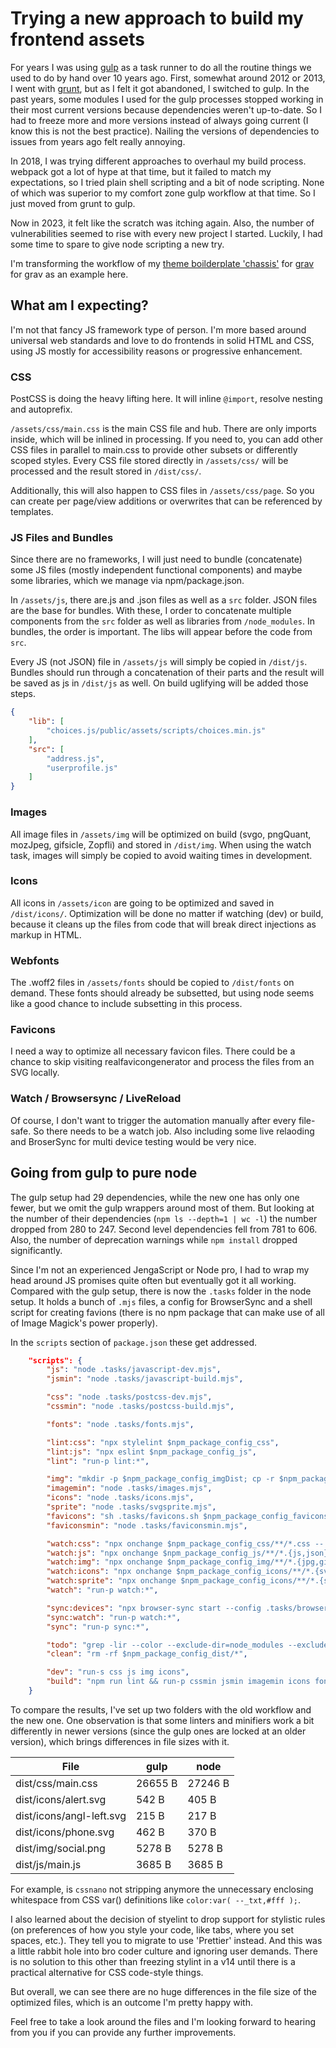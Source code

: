 # Trying a new approach to build my frontend assets

For years I was using [gulp](https://gulpjs.com/) as a task runner to do all the routine things we used to do by hand over 10 years ago. First, somewhat around 2012 or 2013, I went with [grunt](https://gruntjs.com/), but as I felt it got abandoned, I switched to gulp. In the past years, some modules I used for the gulp processes stopped working in their most current versions because dependencies weren't up-to-date. So I had to freeze more and more versions instead of always going current (I know this is not the best practice). Nailing the versions of dependencies to issues from years ago felt really annoying.

In 2018, I was trying different approaches to overhaul my build process. webpack got a lot of hype at that time, but it failed to match my expectations, so I tried plain shell scripting and a bit of node scripting. None of which was superior to my comfort zone gulp workflow at that time. So I just moved from grunt to gulp.

Now in 2023, it felt like the scratch was itching again. Also, the number of vulnerabilities seemed to rise with every new project I started. Luckily, I had some time to spare to give node scripting a new try.

I'm transforming the workflow of my [theme boilderplate 'chassis'](https://github.com/bitstarr/grav-theme-chassis) for [grav](getgrav.org/) for grav as an example here.

## What am I expecting?

I'm not that fancy JS framework type of person. I'm more based around universal web standards and love to do frontends in solid HTML and CSS, using JS mostly for accessibility reasons or progressive enhancement.

### CSS 

PostCSS is doing the heavy lifting here. It will inline `@import`, resolve nesting and autoprefix.

`/assets/css/main.css` is the main CSS file and hub. There are only imports inside, which will be inlined in processing. If you need to, you can add other CSS files in parallel to main.css to provide other subsets or differently scoped styles. Every CSS file stored directly in `/assets/css/` will be processed and the result stored in `/dist/css/`.

Additionally, this will also happen to CSS files in `/assets/css/page`. So you can create per page/view additions or overwrites that can be referenced by templates.

### JS Files and Bundles

Since there are no frameworks, I will just need to bundle (concatenate) some JS files (mostly independent functional components) and maybe some libraries, which we manage via npm/package.json.

In `/assets/js`, there are.js and .json files as well as a `src` folder. JSON files are the base for bundles. With these, I order to concatenate multiple components from the `src` folder as well as libraries from `/node_modules`. In bundles, the order is important. The libs will appear before the code from `src`.

Every JS (not JSON) file in `/assets/js` will simply be copied in `/dist/js`. Bundles should run through a concatenation of their parts and the result will be saved as js in `/dist/js` as well. On build uglifying will be added those steps.

````json
{
    "lib": [
        "choices.js/public/assets/scripts/choices.min.js"
    ],
    "src": [
        "address.js",
        "userprofile.js"
    ]
}
````

### Images

All image files in `/assets/img` will be optimized on build (svgo, pngQuant, mozJpeg, gifsicle, Zopfli) and stored in `/dist/img`. When using the watch task, images will simply be copied to avoid waiting times in development.

### Icons

All icons in `/assets/icon` are going to be optimized and saved in `/dist/icons/`. Optimization will be done no matter if watching (dev) or build, because it cleans up the files from code that will break direct injections as markup in HTML.


### Webfonts

The .woff2 files in `/assets/fonts` should be copied to `/dist/fonts` on demand. These fonts should already be subsetted, but using node seems like a good chance to include subsetting in this process.

### Favicons

I need a way to optimize all necessary favicon files. There could be a chance to skip visiting realfavicongenerator and process the files from an SVG locally.

### Watch / Browsersync / LiveReload

Of course, I don't want to trigger the automation manually after every file-safe. So there needs to be a watch job. Also including some live relaoding and BroserSync for multi device testing would be very nice.

## Going from gulp to pure node

The gulp setup had 29 dependencies, while the new one has only one fewer, but we omit the gulp wrappers around most of them. But looking at the number of their dependencies (`npm ls --depth=1 | wc -l`) the number dropped from 280 to 247. Second level dependencies fell from 781 to 606. Also, the number of deprecation warnings while `npm install` dropped significantly.

Since I'm not an experienced JengaScript or Node pro, I had to wrap my head around JS promises quite often but eventually got it all working. Compared with the gulp setup, there is now the `.tasks` folder in the node setup. It holds a bunch of `.mjs` files, a config for BrowserSync and a shell script for creating favions (there is no npm package that can make use of all of Image Magick's power properly).

In the `scripts` section of `package.json` these get addressed.

```json
    "scripts": {
        "js": "node .tasks/javascript-dev.mjs",
        "jsmin": "node .tasks/javascript-build.mjs",

        "css": "node .tasks/postcss-dev.mjs",
        "cssmin": "node .tasks/postcss-build.mjs",

        "fonts": "node .tasks/fonts.mjs",

        "lint:css": "npx stylelint $npm_package_config_css",
        "lint:js": "npx eslint $npm_package_config_js",
        "lint": "run-p lint:*",

        "img": "mkdir -p $npm_package_config_imgDist; cp -r $npm_package_config_img/* $npm_package_config_imgDist",
        "imagemin": "node .tasks/images.mjs",
        "icons": "node .tasks/icons.mjs",
        "sprite": "node .tasks/svgsprite.mjs",
        "favicons": "sh .tasks/favicons.sh $npm_package_config_favicons $npm_package_config_faviconsDist",
        "faviconsmin": "node .tasks/faviconsmin.mjs",

        "watch:css": "npx onchange $npm_package_config_css/**/*.css -- npm run css",
        "watch:js": "npx onchange $npm_package_config_js/**/*.{js,json} -- npm run js",
        "watch:img": "npx onchange $npm_package_config_img/**/*.{jpg,gif,png,svg} -- npm img",
        "watch:icons": "npx onchange $npm_package_config_icons/**/*.{svg} -- npm run icons",
        "watch:sprite": "npx onchange $npm_package_config_icons/**/*.{svg} -- npm run sprite",
        "watch": "run-p watch:*",

        "sync:devices": "npx browser-sync start --config .tasks/browsersyncrc.js",
        "sync:watch": "run-p watch:*",
        "sync": "run-p sync:*",

        "todo": "grep -lir --color --exclude-dir=node_modules --exclude-dir=vendor --exclude-dir=var --exclude=package.json 'todo'",
        "clean": "rm -rf $npm_package_config_dist/*",

        "dev": "run-s css js img icons",
        "build": "npm run lint && run-p cssmin jsmin imagemin icons fonts"
    }
```

To compare the results, I've set up two folders with the old workflow and the new one. One observation is that some linters and minifiers work a bit differently in newer versions (since the gulp ones are locked at an older version), which brings differences in file sizes with it.

| File | gulp | node |
| --- | --- | --- |
| dist/css/main.css | 26655 B | 27246 B |
| dist/icons/alert.svg | 542 B | 405 B |
| dist/icons/angl-left.svg | 215 B | 217 B |
| dist/icons/phone.svg | 462 B | 370 B |
| dist/img/social.png | 5278 B | 5278 B |
| dist/js/main.js | 3685 B | 3685 B |

For example, is `cssnano` not stripping anymore the unnecessary enclosing whitespace from CSS var() definitions like `color:var( --_txt,#fff );`.

I also learned about the decision of styelint to drop support for stylistic rules (on preferences of how you style your code, like tabs, where you set spaces, etc.). They tell you to migrate to use 'Prettier' instead. And this was a little rabbit hole into bro coder culture and ignoring user demands. There is no solution to this other than freezing stylint in a v14 until there is a practical alternative for CSS code-style things.

But overall, we can see there are no huge differences in the file size of the optimized files, which is an outcome I'm pretty happy with.

Feel free to take a look around the files and I'm looking forward to hearing from you if you can provide any further improvements.